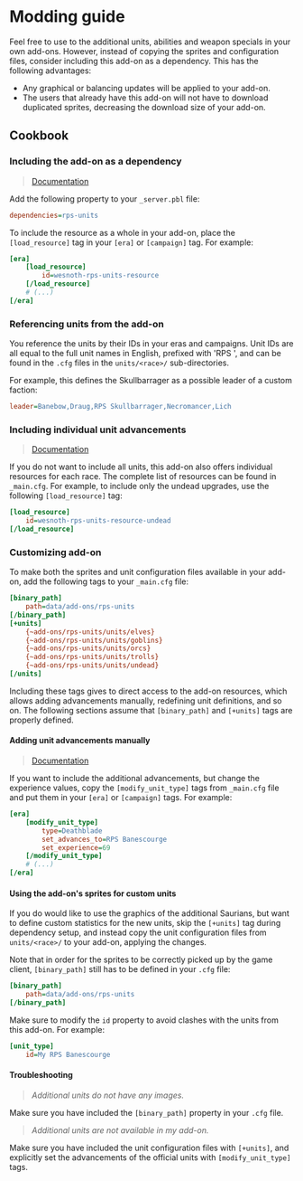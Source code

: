 # Modding guide

Feel free to use to the additional units, abilities and weapon 
specials in your own add-ons. However, instead of copying the 
sprites and configuration files, consider including this add-on 
as a dependency. This has the following advantages:

- Any graphical or balancing updates will be applied to your add-on.
- The users that already have this add-on will not have to download
duplicated sprites, decreasing the download size of your add-on.

## Cookbook

### Including the add-on as a dependency

> [Documentation](https://wiki.wesnoth.org/PBLWML#dependencies)

Add the following property to your `_server.pbl` file:

```ini
dependencies=rps-units
```

To include the resource as a whole in your add-on, place the
`[load_resource]` tag in your `[era]` or `[campaign]` tag. For example:

```ini
[era]
    [load_resource]
        id=wesnoth-rps-units-resource
    [/load_resource]
    # (...)
[/era]
```

### Referencing units from the add-on

You reference the units by their IDs in your eras and campaigns.
Unit IDs are all equal to the full unit names in English, prefixed with 'RPS ', and can be
found in the `.cfg` files in the `units/<race>/` sub-directories.

For example, this defines the Skullbarrager as a possible leader
of a custom faction:

```ini
leader=Banebow,Draug,RPS Skullbarrager,Necromancer,Lich
```

### Including individual unit advancements

> [Documentation](https://wiki.wesnoth.org/ModificationWML#The_.5Bresource.5D_toplevel_tag)

If you do not want to include all units, this add-on also offers
individual resources for each race. The complete list
of resources can be found in `_main.cfg`. For example, to include
only the undead upgrades, use the following
`[load_resource]` tag:

```ini
[load_resource]
    id=wesnoth-rps-units-resource-undead
[/load_resource]
```

### Customizing add-on

To make both the sprites and unit configuration files available in your
add-on, add the following tags to your `_main.cfg` file:

```ini
[binary_path]
    path=data/add-ons/rps-units
[/binary_path]
[+units]
    {~add-ons/rps-units/units/elves}
    {~add-ons/rps-units/units/goblins}
    {~add-ons/rps-units/units/orcs}
    {~add-ons/rps-units/units/trolls}
    {~add-ons/rps-units/units/undead}
[/units]
```

Including these tags gives to direct access to the add-on resources,
which allows adding advancements manually, redefining unit definitions,
and so on. The following sections assume that `[binary_path]` and
`[+units]` tags are properly defined.

#### Adding unit advancements manually

> [Documentation](https://wiki.wesnoth.org/ModificationWML)

If you want to include the additional advancements, but change the experience
values, copy the `[modify_unit_type]` tags from `_main.cfg` file and put them
in your `[era]` or `[campaign]` tags. For example:

```ini
[era]
    [modify_unit_type]
        type=Deathblade
        set_advances_to=RPS Banescourge
        set_experience=69
    [/modify_unit_type]
    # (...)
[/era]
```

#### Using the add-on's sprites for custom units

If you do would like to use the graphics of the additional Saurians, but
want to define custom statistics for the new units, skip the `[+units]`
tag during dependency setup, and instead copy the unit configuration files
from `units/<race>/` to your add-on, applying the changes.

Note that in order for the sprites to be correctly picked up by the game
client, `[binary_path]` still has to be defined in your `.cfg` file:

```ini
[binary_path]
    path=data/add-ons/rps-units
[/binary_path]
```

Make sure to modify the `id` property to avoid clashes with the units
from this add-on. For example:

```ini
[unit_type]
    id=My RPS Banescourge
```

#### Troubleshooting

> _Additional units do not have any images._

Make sure you have included the `[binary_path]` property in your `.cfg` file.

> _Additional units are not available in my add-on._

Make sure you have included the unit configuration files with `[+units]`,
and explicitly set the advancements of the official units with
`[modify_unit_type]` tags.
